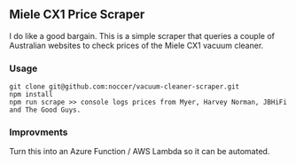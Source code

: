 ## Miele CX1 Price Scraper

I do like a good bargain. This is a simple scraper that queries a couple of Australian websites to check prices of the Miele CX1 vacuum cleaner.

### Usage

```
git clone git@github.com:noccer/vacuum-cleaner-scraper.git
npm install
npm run scrape >> console logs prices from Myer, Harvey Norman, JBHiFi and The Good Guys.
```

### Improvments

Turn this into an Azure Function / AWS Lambda so it can be automated.